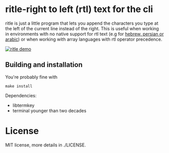 ritle-right to left (rtl) text for the cli
====================================

ritle is just a little program that lets you append the characters you
type at the left of the current line instead of the right. This is useful
when working in environments with no native support for rtl text (e.g for
[hebrew, persian or arabic](https://en.wikipedia.org/wiki/Right-to-left))
or when working with array languages with rtl operator precedence.

[![ritle demo](https://asciinema.org/a/56jxch7e3x6slikj5ng43efqi.png)](https://asciinema.org/a/56jxch7e3x6slikj5ng43efqi)

Building and installation
-------------------------

You're probably fine with

	make install

Dependencies:

* libtermkey
* terminal younger than two decades

License
=======

MIT license, more details in ./LICENSE.
